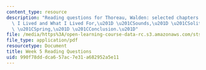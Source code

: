 ```yaml
---
content_type: resource
description: "Reading questions for Thoreau, Walden: selected chapters: \u201CWhere\
  \ I Lived and What I Lived For,\u201D \u201CSounds,\u201D \u201CSolitude,\u201D\
  \ \u201CSpring,\u201D \u201CConclusion.\u201D"
file: /media/https%3A/open-learning-course-data-rc.s3.amazonaws.com/sts-036-technology-and-nature-in-american-history-spring-2008/990f78dddca657ac7e31a682952a5e11_quest5.pdf
file_type: application/pdf
resourcetype: Document
title: Week 5 Reading Questions
uid: 990f78dd-dca6-57ac-7e31-a682952a5e11
---
```


